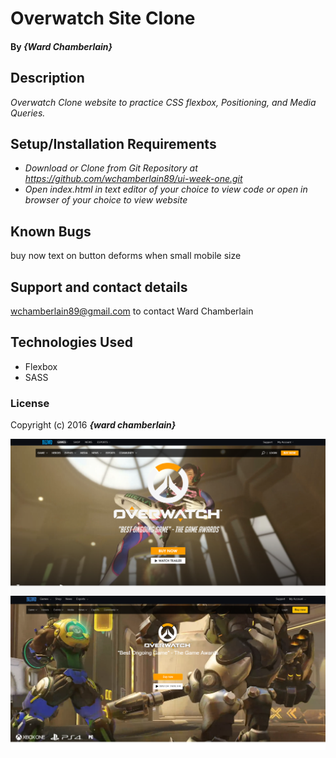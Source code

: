 # Overwatch Site Clone


#### By _**{Ward Chamberlain}**_

## Description

_Overwatch Clone website to practice CSS flexbox, Positioning, and Media Queries._

## Setup/Installation Requirements

* _Download or Clone from Git Repository at https://github.com/wchamberlain89/ui-week-one.git_
* _Open index.html in text editor of your choice to view code or open in browser of your choice to view website_

## Known Bugs

buy now text on button deforms when small mobile size

## Support and contact details

wchamberlain89@gmail.com to contact Ward Chamberlain

## Technologies Used

* Flexbox
* SASS

### License

Copyright (c) 2016 **_{ward chamberlain}_**


![alt text](imgs/overwatch-original.png "original")
![alt text](imgs/overwatch-clone.png "original")
